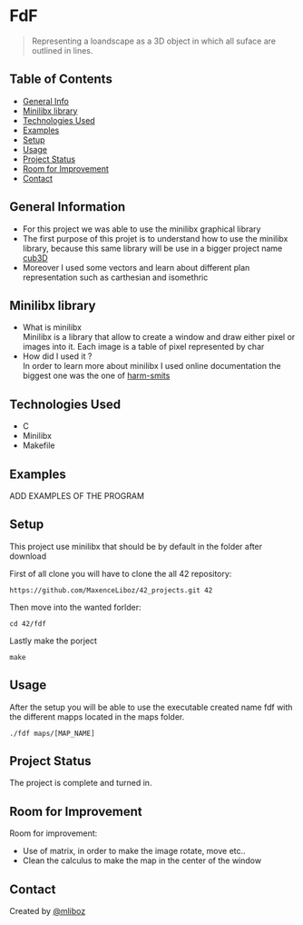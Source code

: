 # FdF
> Representing a loandscape as a 3D object in which all suface are outlined in lines. 

## Table of Contents
* [General Info](#general-information)
* [Minilibx library](#minilibx-library)
* [Technologies Used](#technologies-used)
* [Examples](#examples)
* [Setup](#setup)
* [Usage](#usage)
* [Project Status](#project-status)
* [Room for Improvement](#room-for-improvement)
* [Contact](#contact)

## General Information
- For this project we was able to use the minilibx graphical library
- The first purpose of this projet is to understand how to use the minilibx library, because this same library will be use in a bigger project name [cub3D](https://github.com/MaxenceLiboz/42_projects/tree/master/cub3D)
- Moreover I used some vectors and learn about different plan representation such as carthesian and isomethric

## Minilibx library
* What is minilibx  
Minilibx is a library that allow to create a window and draw either pixel or images into it. Each image is a table of pixel represented by char
* How did I used it ?  
In order to learn more about minilibx I used online documentation the biggest one was the one of [harm-smits](https://harm-smits.github.io/42docs/libs/minilibx)

## Technologies Used
- C
- Minilibx
- Makefile

## Examples
ADD EXAMPLES OF THE PROGRAM

## Setup
This project use minilibx that should be by default in the folder after download

First of all clone you will have to clone the all 42 repository:
```
https://github.com/MaxenceLiboz/42_projects.git 42
```

Then move into the wanted forlder:
```
cd 42/fdf
```
Lastly make the porject
```
make
```

## Usage
After the setup you will be able to use the executable created name fdf with the different mapps located in the maps folder.
```
./fdf maps/[MAP_NAME]
```

## Project Status
The project is complete and turned in.

## Room for Improvement
Room for improvement:
- Use of matrix, in order to make the image rotate, move etc..
- Clean the calculus to make the map in the center of the window

## Contact
Created by [@mliboz](https://github.com/MaxenceLiboz)
